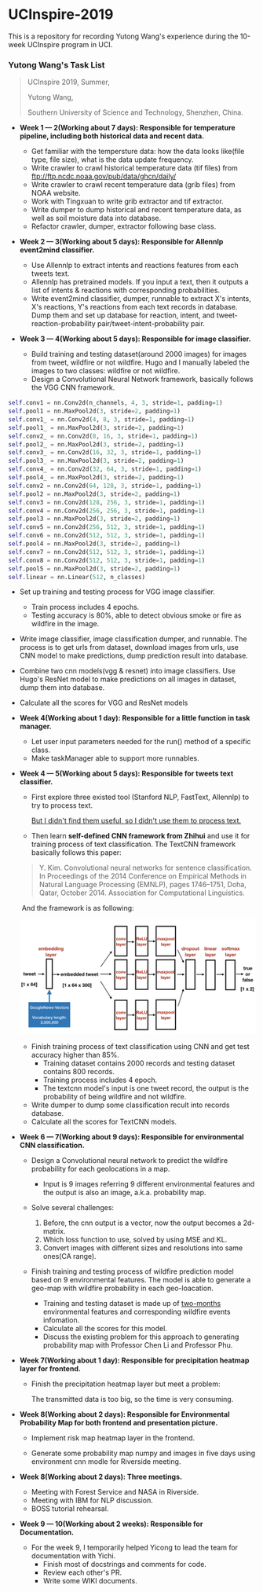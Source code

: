 # UCInspire-2019

This is a repository for recording Yutong Wang's experience during the 10-week UCInspire program in UCI.



### Yutong Wang's Task List

> UCInspire 2019, Summer, 
>
> Yutong Wang, 
>
> Southern University of Science and Technology, Shenzhen, China.



- **Week 1 — 2(Working about 7 days): Responsible for temperature pipeline, including both historical data and recent data.**

  - Get familiar with the tempersture data: how the data looks like(file type, file size), what is the data update frequency.
  - Write crawler to crawl historical temperature data (tif files) from <ftp://ftp.ncdc.noaa.gov/pub/data/ghcn/daily/>
  - Write crawler to crawl recent temperature data (grib files) from NOAA website.
  - Work with Tingxuan to write grib extractor and tif extractor.
  - Write dumper to dump historical and recent temperature data, as well as soil moisture data into database.
  - Refactor crawler, dumper, extractor following base class.

  

- **Week 2 — 3(Working about 5 days): Responsible for Allennlp event2mind classifier.**

  - Use Allennlp to extract intents and reactions features from each tweets text.
  - Allennlp has pretrained models. If you input a text, then it outputs a list of intents & reactions with  corresponding probabilities.
  - Write event2mind classifier, dumper, runnable to extract X's intents, X's reactions, Y's reactions from each text records in database. Dump them and set up database for reaction, intent, and tweet-reaction-probability pair/tweet-intent-probability pair.

  

- **Week 3 — 4(Working about 5 days): Responsible for image classifier.**

  - Build training and testing dataset(around 2000 images) for images from tweet, wildfire or not wildfire. Hugo and I manually labeled the images to two classes: wildfire or not wildfire.
  - Design a Convolutional Neural Network framework, basically follows the VGG CNN framework.

```python
self.conv1 = nn.Conv2d(n_channels, 4, 3, stride=1, padding=1)
self.pool1 = nn.MaxPool2d(3, stride=2, padding=1)
self.conv1_ = nn.Conv2d(4, 8, 3, stride=1, padding=1)
self.pool1_ = nn.MaxPool2d(3, stride=2, padding=1)
self.conv2_ = nn.Conv2d(8, 16, 3, stride=1, padding=1)
self.pool2_ = nn.MaxPool2d(3, stride=2, padding=1)
self.conv3_ = nn.Conv2d(16, 32, 3, stride=1, padding=1)
self.pool3_ = nn.MaxPool2d(3, stride=2, padding=1)
self.conv4_ = nn.Conv2d(32, 64, 3, stride=1, padding=1)
self.pool4_ = nn.MaxPool2d(3, stride=2, padding=1)
self.conv2 = nn.Conv2d(64, 128, 3, stride=1, padding=1)
self.pool2 = nn.MaxPool2d(3, stride=2, padding=1)
self.conv3 = nn.Conv2d(128, 256, 3, stride=1, padding=1)
self.conv4 = nn.Conv2d(256, 256, 3, stride=1, padding=1)
self.pool3 = nn.MaxPool2d(3, stride=2, padding=1)
self.conv5 = nn.Conv2d(256, 512, 3, stride=1, padding=1)
self.conv6 = nn.Conv2d(512, 512, 3, stride=1, padding=1)
self.pool4 = nn.MaxPool2d(3, stride=2, padding=1)
self.conv7 = nn.Conv2d(512, 512, 3, stride=1, padding=1)
self.conv8 = nn.Conv2d(512, 512, 3, stride=1, padding=1)
self.pool5 = nn.MaxPool2d(3, stride=2, padding=1)
self.linear = nn.Linear(512, n_classes)
```

  

  - Set up training and testing process for VGG image classifier. 
    - Train process includes 4 epochs.
    - Testing accuracy is 80%, able to detect obvious smoke or fire as wildfire in the image.
  - Write image classifier, image classification dumper, and runnable. The process is to get urls from dataset, download images from urls, use CNN model to make predictions, dump prediction result into database. 
  - Combine two cnn models(vgg & resnet) into image classifiers. Use Hugo's ResNet model to make predictions on all images in dataset, dump them into database.
  - Calculate all the scores for VGG and ResNet models

  

- **Week 4(Working about 1 day): Responsible for a little function in task manager.**

  - Let user input parameters needed for the run() method of a specific class.
  - Make taskManager able to support more runnables.

  

- **Week 4 — 5(Working about 5 days): Responsible for tweets text classifier.**

  - First explore three existed tool (Stanford NLP, FastText, Allennlp) to try to process text. 

    <u>But I didn't find them useful, so I didn't use them to process text.</u>

  - Then learn **self-defined CNN framework from Zhihui** and use it for training process of text classification. The TextCNN framework basically follows this paper:

  > Y. Kim. Convolutional neural networks for sentence classification. In Proceedings of the 2014 Conference on Empirical Methods in Natural Language Processing (EMNLP), pages 1746–1751, Doha, Qatar, October 2014. Association for Computational Linguistics.

  ​	And the framework is as following:

  ![image-TextCNN-framework](./Pictures/textcnn.png)

  

  - Finish training process of text classification using CNN and get test accuracy higher than 85%. 
    - Training dataset contains 2000 records and testing dataset contains 800 records. 
    - Training process includes 4 epoch.
    - The textcnn model's input is one tweet record, the output is the probability of being wildfire and not wildfire.
  - Write dumper to dump some classification recult into records database.
  - Calculate all the scores for TextCNN models.

  

- **Week 6 — 7(Working about 9 days): Responsible for environmental CNN classification.**

  - Design a Convolutional neural network to predict the wildfire probability for each geolocations in a map.

    - Input is 9 images referring 9 different environmental features and the output is also an image, a.k.a. probability map.

  - Solve several challenges:

    1. Before, the cnn output is a vector, now the output becomes a 2d-matrix.
    2. Which loss function to use, solved by using MSE and KL.
    3. Convert images with different sizes and resolutions into same ones(CA range).

  - Finish training and testing process of wildfire prediction model based on 9 environmental features. The model is able to generate a geo-map with wildfire probability in each geo-loacation.

    - Training and testing dataset is made up of <u>two-months</u> environmental features and corresponding wildfire events infomation.
    - Calculate all the scores for this model.
    - Discuss the existing problem for this approach to generating probability map with Professor Chen Li and Professor Phu.

    

- **Week 7(Working about 1 day): Responsible for precipitation heatmap layer for frontend.**

  - Finish the precipitation heatmap layer but meet a problem:

    The transmitted data is too big, so the time is very consuming.

    

- **Week 8(Working about 2 days): Responsible for Environmental Probability Map for both frontend and presentation picture.**

  - Implement risk map heatmap layer in the frontend.

  - Generate some probability map numpy and images in five days using environment cnn modle for Riverside meeting.

    

- **Week 8(Working about 2 days): Three meetings.**

  - Meeting with Forest Service and NASA in Riverside.
  - Meeting with IBM for NLP discussion.
  - BOSS tutorial rehearsal.

  

- **Week 9 — 10(Working about 2 weeks): Responsible for Documentation.**

  - For the week 9, I temporarily helped Yicong to lead the team for documentation with Yichi. 
    - Finish most of docstrings and comments for code. 
    - Review each other's PR.
    - Write some WIKI documents.
